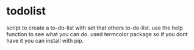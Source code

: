 # todolist
script to create a to-do-list with set that others to-do-list.
use the help function to see what you can do.
used termcolor package so if you dont have it you can install with pip.
